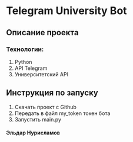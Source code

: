 # Telegram University Bot
## Описание проекта

### Технологии:

1. Python
2. API Telegram
3. Университетский API
## Инструкция по запуску

1. Скачать проект с Github
2. Передать в файл my_token токен бота
3. Запустить main.py
#### Эльдар Нурисламов
